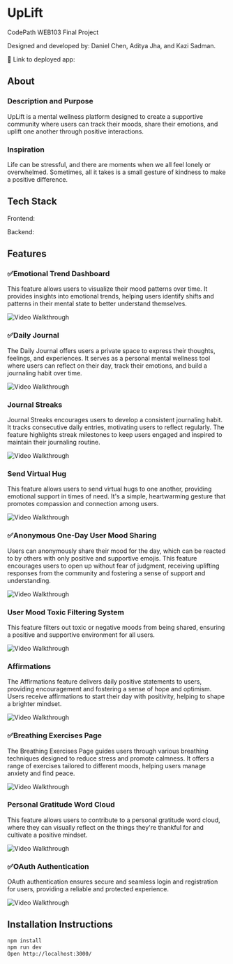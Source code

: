 # UpLift

CodePath WEB103 Final Project

Designed and developed by: Daniel Chen, Aditya Jha, and Kazi Sadman.

🔗 Link to deployed app:

## About

### Description and Purpose

UpLift is a mental wellness platform designed to create a supportive community where users can track their moods, share their emotions, and uplift one another through positive interactions.

### Inspiration

Life can be stressful, and there are moments when we all feel lonely or overwhelmed. Sometimes, all it takes is a small gesture of kindness to make a positive difference.

## Tech Stack

Frontend:

Backend:

## Features

### ✅Emotional Trend Dashboard

This feature allows users to visualize their mood patterns over time. It provides insights into emotional trends, helping users identify shifts and patterns in their mental state to better understand themselves.

<img src='https://media2.giphy.com/media/v1.Y2lkPTc5MGI3NjExeXo3c2Vva3hhYnpkZHA2YW1ybHYzemY4dnRrcnd2cXM2eGQwd2t6biZlcD12MV9pbnRlcm5hbF9naWZfYnlfaWQmY3Q9Zw/p348IETguRiYfaWaXU/giphy.gif' alt='Video Walkthrough' />

### ✅Daily Journal

The Daily Journal offers users a private space to express their thoughts, feelings, and experiences. It serves as a personal mental wellness tool where users can reflect on their day, track their emotions, and build a journaling habit over time.

<img src='https://media3.giphy.com/media/v1.Y2lkPTc5MGI3NjExbnVvdmxxNHIycGY2ZXE5azg0Nmhob3RvdHZnNGl1ejhrOXg1M2NzbCZlcD12MV9pbnRlcm5hbF9naWZfYnlfaWQmY3Q9Zw/gAEaFDzRrUwHHrJ7tt/giphy.gif' alt='Video Walkthrough' />

### Journal Streaks

Journal Streaks encourages users to develop a consistent journaling habit. It tracks consecutive daily entries, motivating users to reflect regularly. The feature highlights streak milestones to keep users engaged and inspired to maintain their journaling routine.

<img src='https://media1.giphy.com/media/v1.Y2lkPTc5MGI3NjExNnlvMm5nZmV3bGJ5djE2bGF6ajd4MTFmeHFqMmN6c2pmYnYxcGtqOCZlcD12MV9pbnRlcm5hbF9naWZfYnlfaWQmY3Q9Zw/ej3dBHSPZXLssoiEfb/giphy.gif' alt='Video Walkthrough' />


### Send Virtual Hug

This feature allows users to send virtual hugs to one another, providing emotional support in times of need. It's a simple, heartwarming gesture that promotes compassion and connection among users.

<img src='https://media3.giphy.com/media/v1.Y2lkPTc5MGI3NjExbmJuY3h0Ym5odXA1aHFpeWd4ZzAwcDFxeTdkNDlvbzJjYmRyamlpeiZlcD12MV9pbnRlcm5hbF9naWZfYnlfaWQmY3Q9Zw/2s3MCFflNXHFbVwzmJ/giphy.gif' alt='Video Walkthrough' />

### ✅Anonymous One-Day User Mood Sharing

Users can anonymously share their mood for the day, which can be reacted to by others with only positive and supportive emojis. This feature encourages users to open up without fear of judgment, receiving uplifting responses from the community and fostering a sense of support and understanding.

<img src='https://media1.giphy.com/media/v1.Y2lkPTc5MGI3NjExem02cGs3YzJsZXNyZHJuNmxybWp1bTI5d3Awem56NHFndDJ1ZmdsdCZlcD12MV9pbnRlcm5hbF9naWZfYnlfaWQmY3Q9Zw/U8js0N0jqO73DSkPfR/giphy.gif' alt='Video Walkthrough' />


### User Mood Toxic Filtering System

This feature filters out toxic or negative moods from being shared, ensuring a positive and supportive environment for all users.

<img src='https://media2.giphy.com/media/v1.Y2lkPTc5MGI3NjExcG42d2NtOWJ5eHNvempsaXJnOHg2dzVxbmVrOGRlcTZmMzZoejNoYSZlcD12MV9pbnRlcm5hbF9naWZfYnlfaWQmY3Q9Zw/YkuZrxU3AvfL0NFYdB/giphy.gif' alt='Video Walkthrough' />

### Affirmations

The Affirmations feature delivers daily positive statements to users, providing encouragement and fostering a sense of hope and optimism. Users receive affirmations to start their day with positivity, helping to shape a brighter mindset.

<img src='https://media4.giphy.com/media/v1.Y2lkPTc5MGI3NjExdXloN20yNnN4eDNjMmd1NjdmeG9zcjEyaDVrOGVoN2ZxN3o0eTM3eiZlcD12MV9pbnRlcm5hbF9naWZfYnlfaWQmY3Q9Zw/hwzmjIfdIrsFEulpN5/giphy.gif' alt='Video Walkthrough' />


### ✅Breathing Exercises Page

The Breathing Exercises Page guides users through various breathing techniques designed to reduce stress and promote calmness. It offers a range of exercises tailored to different moods, helping users manage anxiety and find peace.

<img src='https://media4.giphy.com/media/v1.Y2lkPTc5MGI3NjExdXloN20yNnN4eDNjMmd1NjdmeG9zcjEyaDVrOGVoN2ZxN3o0eTM3eiZlcD12MV9pbnRlcm5hbF9naWZfYnlfaWQmY3Q9Zw/hwzmjIfdIrsFEulpN5/giphy.gif' alt='Video Walkthrough' />


### Personal Gratitude Word Cloud

This feature allows users to contribute to a personal gratitude word cloud, where they can visually reflect on the things they're thankful for and cultivate a positive mindset.

<img src='https://media4.giphy.com/media/v1.Y2lkPTc5MGI3NjExdXloN20yNnN4eDNjMmd1NjdmeG9zcjEyaDVrOGVoN2ZxN3o0eTM3eiZlcD12MV9pbnRlcm5hbF9naWZfYnlfaWQmY3Q9Zw/hwzmjIfdIrsFEulpN5/giphy.gif' alt='Video Walkthrough' />

### ✅OAuth Authentication

OAuth authentication ensures secure and seamless login and registration for users, providing a reliable and protected experience.

<img src='https://media4.giphy.com/media/v1.Y2lkPTc5MGI3NjExNG42dGh3aG1hMmRrNnk5anM0OG9hbDh4anZpb3c1bGRyZHkzaGd5aiZlcD12MV9pbnRlcm5hbF9naWZfYnlfaWQmY3Q9Zw/2eUNH1Sg73MD9bh38B/giphy.gif' alt='Video Walkthrough' />

## Installation Instructions

```bash
npm install
npm run dev
Open http://localhost:3000/
```
